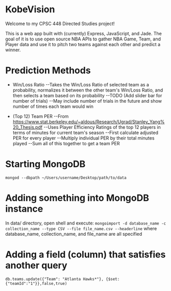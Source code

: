 # KobeVision
Welcome to my CPSC 448 Directed Studies project!

This is a web app built with (currently) Express, JavaScript, and Jade. 
The goal of it is to use open source NBA APIs to gather NBA Game, Team, and Player data and use it to pitch
two teams against each other and predict a winner.

# Prediction Methods
- Win/Loss Ratio
--Takes the Win/Loss Ratio of selected team as a probability, normalizes it between the other team's Win/Loss Ratio, and then selects a team based on its probability
--TODO (Add slider bar for number of trials)
--May include number of trials in the future and show number of times each team would win

- (Top 12) Team PER
--From https://www.stat.berkeley.edu/~aldous/Research/Ugrad/Stanley_Yang%20_Thesis.pdf
--Uses Player Efficiency Ratings of the top 12 players in terms of minutes for current team's season
--First calculate adjusted PER for every player
--Multiply individual PER by their total minutes played 
--Sum all of this together to get a team PER

# Starting MongoDB
`mongod --dbpath ~/Users/username/Desktop/path/to/data`

# Adding something into MongoDB instance
In data/ directory, open shell and execute:
`mongoimport -d database_name -c collection_name --type CSV --file file_name.csv --headerline`
where database_name, collection_name, and file_name are all specified

# Adding a field (column) that satisfies another query
`db.teams.update({"Team": "Atlanta Hawks*"}, {$set: {"teamId":"1"}},false,true)`